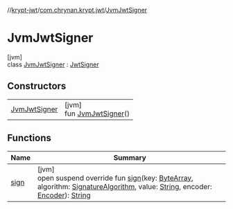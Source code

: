 //[krypt-jwt](../../../index.md)/[com.chrynan.krypt.jwt](../index.md)/[JvmJwtSigner](index.md)

# JvmJwtSigner

[jvm]\
class [JvmJwtSigner](index.md) : [JwtSigner](../../../../krypt-jwt/krypt-jwt/com.chrynan.krypt.jwt/-jwt-signer/index.md)

## Constructors

| | |
|---|---|
| [JvmJwtSigner](-jvm-jwt-signer.md) | [jvm]<br>fun [JvmJwtSigner](-jvm-jwt-signer.md)() |

## Functions

| Name | Summary |
|---|---|
| [sign](sign.md) | [jvm]<br>open suspend override fun [sign](sign.md)(key: [ByteArray](https://kotlinlang.org/api/latest/jvm/stdlib/kotlin/-byte-array/index.html), algorithm: [SignatureAlgorithm](../../../../krypt-jwt/krypt-jwt/com.chrynan.krypt.jwt/-signature-algorithm/index.md), value: [String](https://kotlinlang.org/api/latest/jvm/stdlib/kotlin/-string/index.html), encoder: [Encoder](../../../../krypt-encoding/krypt-encoding/com.chrynan.krypt.encoding/-encoder/index.md)): [String](https://kotlinlang.org/api/latest/jvm/stdlib/kotlin/-string/index.html) |
